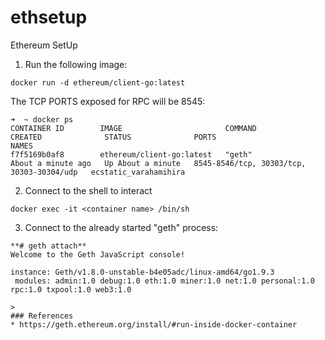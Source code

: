 # ethsetup
Ethereum SetUp

1. Run the following image:
```
docker run -d ethereum/client-go:latest
```

The TCP PORTS exposed for RPC will be 8545:

```
➜  ~ docker ps
CONTAINER ID        IMAGE                       COMMAND             CREATED              STATUS              PORTS                                       NAMES
f7f5169b0af8        ethereum/client-go:latest   "geth"              About a minute ago   Up About a minute   8545-8546/tcp, 30303/tcp, 30303-30304/udp   ecstatic_varahamihira
```

2. Connect to the shell to interact

```
docker exec -it <container name> /bin/sh
```

3. Connect to the already started "geth" process:
```
**# geth attach**
Welcome to the Geth JavaScript console!

instance: Geth/v1.8.0-unstable-b4e05adc/linux-amd64/go1.9.3
 modules: admin:1.0 debug:1.0 eth:1.0 miner:1.0 net:1.0 personal:1.0 rpc:1.0 txpool:1.0 web3:1.0

>
### References
* https://geth.ethereum.org/install/#run-inside-docker-container
